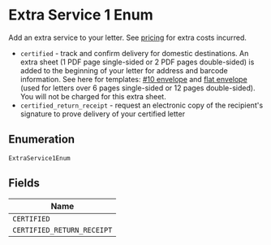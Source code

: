 
# Extra Service 1 Enum

Add an extra service to your letter. See <a href="https://www.lob.com/pricing/print-mail#compare" target="_blank">pricing</a> for extra costs incurred.

* `certified` - track and confirm delivery for domestic destinations. An extra sheet (1 PDF page single-sided or 2 PDF pages double-sided) is added to the beginning of your letter for address and barcode information. See here for templates: <a href="https://s3-us-west-2.amazonaws.com/public.lob.com/assets/templates/letter_certified_template.pdf" target="_blank">#10 envelope</a> and <a href="https://s3-us-west-2.amazonaws.com/public.lob.com/assets/templates/letter_certified_flat_template.pdf" target="_blank">flat envelope</a> (used for letters over 6 pages single-sided or 12 pages double-sided). You will not be charged for this extra sheet.
* `certified_return_receipt` - request an electronic copy of the recipient's signature to prove delivery of your certified letter

## Enumeration

`ExtraService1Enum`

## Fields

| Name |
|  --- |
| `CERTIFIED` |
| `CERTIFIED_RETURN_RECEIPT` |

